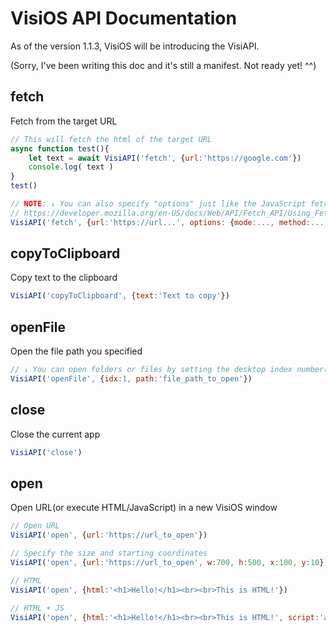 # VisiOS API Documentation

As of the version 1.1.3, VisiOS will be introducing the VisiAPI.

(Sorry, I've been writing this doc and it's still a manifest. Not ready yet! ^^)

## fetch
Fetch from the target URL
```js
// This will fetch the html of the target URL
async function test(){
	let text = await VisiAPI('fetch', {url:'https://google.com'})
	console.log( text )
}
test()

// NOTE: ↓ You can also specify "options" just like the JavaScript fetch
// https://developer.mozilla.org/en-US/docs/Web/API/Fetch_API/Using_Fetch
VisiAPI('fetch', {url:'https://url...', options: {mode:..., method:..., body:... }}) 
```

## copyToClipboard
Copy text to the clipboard
```js
VisiAPI('copyToClipboard', {text:'Text to copy'}) 
```

## openFile
Open the file path you specified
```js
// ↓ You can open folders or files by setting the desktop index number(1-9) and file path to a folder or a file.
VisiAPI('openFile', {idx:1, path:'file_path_to_open'})
```
## close
Close the current app
```js
VisiAPI('close')
```
## open
Open URL(or execute HTML/JavaScript) in a new VisiOS window
```js
// Open URL
VisiAPI('open', {url:'https://url_to_open'})

// Specify the size and starting coordinates
VisiAPI('open', {url:'https://url_to_open', w:700, h:500, x:100, y:10})

// HTML
VisiAPI('open', {html:'<h1>Hello!</h1><br><br>This is HTML!'})

// HTML + JS
VisiAPI('open', {html:'<h1>Hello!</h1><br><br>This is HTML!', script:'alert("Wow!")'})
```

